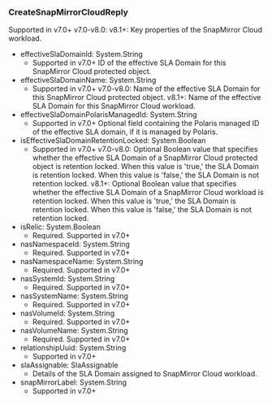### CreateSnapMirrorCloudReply
Supported in v7.0+
  v7.0-v8.0: 
  v8.1+: Key properties of the SnapMirror Cloud workload.

- effectiveSlaDomainId: System.String
  - Supported in v7.0+
  ID of the effective SLA Domain for this SnapMirror Cloud protected object.
- effectiveSlaDomainName: System.String
  - Supported in v7.0+
  v7.0-v8.0: Name of the effective SLA Domain for this SnapMirror Cloud protected object.
  v8.1+: Name of the effective SLA Domain for this SnapMirror Cloud workload.
- effectiveSlaDomainPolarisManagedId: System.String
  - Supported in v7.0+
  Optional field containing the Polaris managed ID of the effective SLA domain, if it is managed by Polaris.
- isEffectiveSlaDomainRetentionLocked: System.Boolean
  - Supported in v7.0+
  v7.0-v8.0: Optional Boolean value that specifies whether the effective SLA Domain of a SnapMirror Cloud protected object is retention locked. When this value is 'true,' the SLA Domain is retention locked. When this value is 'false,' the SLA Domain is not retention locked.
  v8.1+: Optional Boolean value that specifies whether the effective SLA Domain of a SnapMirror Cloud workload is retention locked. When this value is 'true,' the SLA Domain is retention locked. When this value is 'false,' the SLA Domain is not retention locked.
- isRelic: System.Boolean
  - Required. Supported in v7.0+
- nasNamespaceId: System.String
  - Required. Supported in v7.0+
- nasNamespaceName: System.String
  - Required. Supported in v7.0+
- nasSystemId: System.String
  - Required. Supported in v7.0+
- nasSystemName: System.String
  - Required. Supported in v7.0+
- nasVolumeId: System.String
  - Required. Supported in v7.0+
- nasVolumeName: System.String
  - Required. Supported in v7.0+
- relationshipUuid: System.String
  - Supported in v7.0+
- slaAssignable: SlaAssignable
  - Details of the SLA Domain assigned to SnapMirror Cloud workload.
- snapMirrorLabel: System.String
  - Supported in v7.0+
